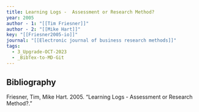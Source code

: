 ```yaml
---
title: Learning Logs -  Assessment or Research Method?
year: 2005
author - 1: "[[Tim Friesner]]"
author - 2: "[[Mike Hart]]"
key: "[[Friesner2005-io]]"
journal: "[[Electronic journal of business research methods]]"
tags:
  - 3_Upgrade-OCT-2023
  - _BibTex-to-MD-Git
---
```


## Bibliography
Friesner, Tim, Mike Hart. 2005. “Learning Logs -  Assessment or Research Method?.”